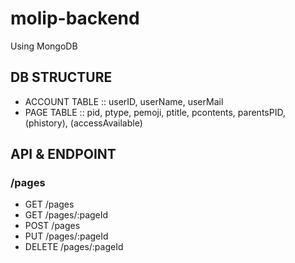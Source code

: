 # molip-backend

Using MongoDB

## DB STRUCTURE
- ACCOUNT TABLE
:: userID, userName, userMail
- PAGE TABLE
:: pid, ptype, pemoji, ptitle, pcontents, parentsPID, (phistory), (accessAvailable)

## API & ENDPOINT

### /pages
- GET /pages
- GET /pages/:pageId
- POST /pages
- PUT /pages/:pageId
- DELETE /pages/:pageId